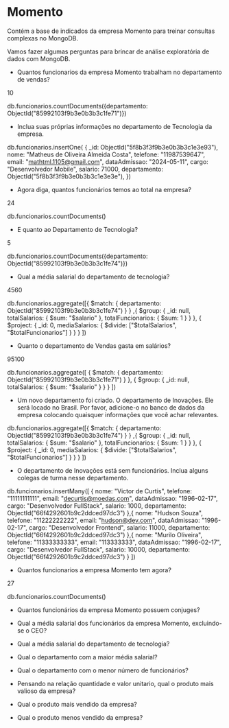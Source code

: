 # Momento 

Contém a base de indicados da empresa Momento para treinar consultas complexas no MongoDB.

Vamos fazer algumas perguntas para brincar de análise exploratória de dados com MongoDB.

* Quantos funcionarios da empresa Momento trabalham no departamento de vendas?

10

db.funcionarios.countDocuments({departamento: ObjectId("85992103f9b3e0b3b3c1fe71")})


* Inclua suas próprias informações no departamento de Tecnologia da empresa.

db.funcionarios.insertOne(
{
    _id: ObjectId("5f8b3f3f9b3e0b3b3c1e3e93"),
    nome: "Matheus de Oliveira Almeida Costa",
    telefone: "11987539647",
    email: "mathtml.1105@gmail.com",
    dataAdmissao: "2024-05-11",
    cargo: "Desenvolvedor Mobile",
    salario: 71000,
    departamento: ObjectId("5f8b3f3f9b3e0b3b3c1e3e3e"),
})

* Agora diga, quantos funcionários temos ao total na empresa?

24

db.funcionarios.countDocuments()

* E quanto ao Departamento de Tecnologia?

5

db.funcionarios.countDocuments({departamento: ObjectId("85992103f9b3e0b3b3c1fe74")})

* Qual a média salarial do departamento de tecnologia?

4560

db.funcionarios.aggregate([{
$match: {
	departamento: ObjectId("85992103f9b3e0b3b3c1fe74")
}
}
  ,{
    $group: {
      _id: null,
      totalSalarios: { $sum: "$salario" },
      totalFuncionarios: { $sum: 1 }
    }
  },
  {
    $project: {
      _id: 0,
      mediaSalarios: { $divide: ["$totalSalarios", "$totalFuncionarios"] }
    }
  }
])


* Quanto o departamento de Vendas gasta em salários?

95100

db.funcionarios.aggregate([
  {
    $match: {
      departamento: ObjectId("85992103f9b3e0b3b3c1fe71")
    }
  },
  {
    $group: {
      _id: null,
      totalSalarios: { $sum: "$salario" }
    }
  }
])


* Um novo departamento foi criado. O departamento de Inovações. 
Ele será locado no Brasil. Por favor, adicione-o no banco de dados da empresa colocando quaisquer informações que você achar relevantes.

db.funcionarios.aggregate([{
$match: {
	departamento: ObjectId("85992103f9b3e0b3b3c1fe74")
}
}
  ,{
    $group: {
      _id: null,
      totalSalarios: { $sum: "$salario" },
      totalFuncionarios: { $sum: 1 }
    }
  },
  {
    $project: {
      _id: 0,
      mediaSalarios: { $divide: ["$totalSalarios", "$totalFuncionarios"] }
    }
  }
])


* O departamento de Inovações está sem funcionários. Inclua alguns colegas de turma nesse departamento.  

db.funcionarios.insertMany([
{
nome: "Victor de Curtis",
telefone: "11111111111",
email: "decurtis@moedas.com",
dataAdmissao: "1996-02-17",
cargo: "Desenvolvedor FullStack",
salario: 1000,
departamento: ObjectId("66f4292601b9c2ddced97dc3")
},{
nome: "Hudson Souza",
telefone: "11222222222",
email: "hudson@dev.com",
dataAdmissao: "1996-02-17",
cargo: "Desenvolvedor Frontend",
salario: 11000,
departamento: ObjectId("66f4292601b9c2ddced97dc3")
},{
nome: "Murilo Oliveira",
telefone: "11333333333",
email: "113333333",
dataAdmissao: "1996-02-17",
cargo: "Desenvolvedor FullStack",
salario: 10000,
departamento: ObjectId("66f4292601b9c2ddced97dc3")
}
])

* Quantos funcionarios a empresa Momento tem agora?

27

db.funcionarios.countDocuments()

* Quantos funcionários da empresa Momento possuem conjuges?

* Qual a média salarial dos funcionários da empresa Momento, excluindo-se o CEO?

* Qual a média salarial do departamento de tecnologia? 

* Qual o departamento com a maior média salarial?

* Qual o departamento com o menor número de funcionários?

* Pensando na relação quantidade e valor unitario, qual o produto mais valioso da empresa?

* Qual o produto mais vendido da empresa?

* Qual o produto menos vendido da empresa?